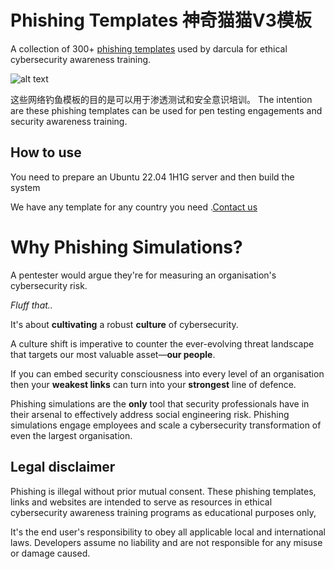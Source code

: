 # Phishing Templates 神奇猫猫V3模板
A collection of 300+ [phishing templates](https://darcula.me) used by darcula for ethical cybersecurity awareness training.

![alt text](https://darcula.me/wp-content/uploads/2025/03/Snipaste_2025-03-07_21-08-59.png)

这些网络钓鱼模板的目的是可以用于渗透测试和安全意识培训。
The intention are these phishing templates can be used for pen testing engagements and security awareness training.

## How to use
You need to prepare an Ubuntu 22.04 1H1G server and then build the system

We have any template for any country you need .[Contact us](https://t.me/cvvdb) 


# Why Phishing Simulations?
A pentester would argue they're for measuring an organisation's cybersecurity risk.

*Fluff that..*

It's about **cultivating** a robust **culture** of cybersecurity.

A culture shift is imperative to counter the ever-evolving threat landscape that targets our most valuable asset—**our people**.

If you can embed security consciousness into every level of an organisation then your **weakest links** can turn into your **strongest** line of defence.

Phishing simulations are the **only** tool that security professionals have in their arsenal to effectively address social engineering risk. Phishing simulations engage employees and scale a cybersecurity transformation of even the largest organisation.

## Legal disclaimer
Phishing is illegal without prior mutual consent. These phishing templates, links and websites are intended to serve as resources in ethical cybersecurity awareness training programs as educational purposes only,

It's the end user's responsibility to obey all applicable local and international laws. Developers assume no liability and are not responsible for any misuse or damage caused.
